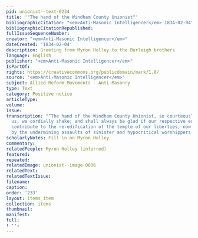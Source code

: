 ```yaml
---
pid: unionist--text-0234
title: '"The hand of the Windham County Unionist"'
bibliographicCitation: "<em>Anti-Masonic Intelligencer</em> 1834-02-04"
bibliographicCitationRepublished: 
fullIssueSequenceNumber: 
creator: "<em>Anti-Masonic Intelligencer</em>"
dateCreated: '1834-02-04'
description: Greeting from Myron Holley to the Burleigh brothers
language: English
publisher: "<em>Anti-Masonic Intelligencer</em>"
IsPartOf: 
rights: https://creativecommons.org/publicdomain/mark/1.0/
source: "<em>Anti-Masonic Intelligencer</em>"
subject: Allied Reform Movements - Anti-Masonry
type: Text
category: Positive notice
articleType: 
volume: 
issue: 
transcription: "“The hand of the Windham County Unionist, so courteously proffered
  us, we cordially shake; and shall always be glad if our respective editorial labors
  contribute to the re-edification of the temple of our liberties, now becoming ruinous,
  by the undermining assaults of sinister and hypocritical worshippers.”"
scholarlyNotes: Fill in on Myron Holley
commentary: 
relatedPeople: Myron Holley (inferred)
featured: 
repeated: 
relatedImage: unionist--image-0036
relatedText: 
relatedTextIssue: 
filename: 
caption: 
order: '233'
layout: items_item
collection: items
thumbnail: 
manifest: 
full: 
! '': 
---
```

